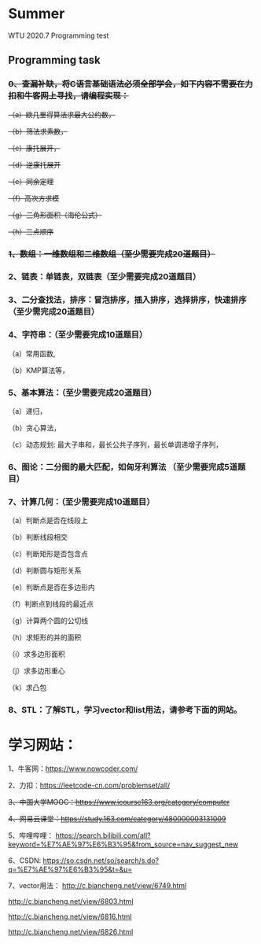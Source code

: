 # Summer
WTU 2020.7 Programming test
## Programming task
### ~~0、查漏补缺，将C语言基础语法必须全部学会，如下内容不需要在力扣和牛客网上寻找，请编程实现：~~
~~（a）欧几里得算法求最大公约数，~~

~~（b）筛法求素数，~~

~~（c）康托展开，~~

~~（d）逆康托展开~~

~~（e）同余定理~~

~~（f）高次方求模~~

~~（g）三角形面积（海伦公式）~~

~~（h）三点顺序~~

### ~~1、数组：一维数组和二维数组（至少需要完成20道题目）~~

### 2、链表：单链表，双链表（至少需要完成20道题目）

### 3、二分查找法，排序：冒泡排序，插入排序，选择排序，快速排序（至少需完成20道题目）

### 4、字符串：（至少需要完成10道题目）
（a）常用函数,

（b）KMP算法等，

### 5、基本算法：（至少需要完成20道题目）
（a）递归，

（b）贪心算法，

（c）动态规划: 最大子串和，最长公共子序列，最长单调递增子序列，

### 6、图论：二分图的最大匹配，如匈牙利算法 （至少需要完成5道题目）

### 7、计算几何：（至少需要完成10道题目）
（a）判断点是否在线段上

（b）判断线段相交

（c）判断矩形是否包含点

（d）判断圆与矩形关系

（e）判断点是否在多边形内

（f）判断点到线段的最近点

（g）计算两个圆的公切线

（h）求矩形的并的面积

（i）求多边形面积

（j）求多边形重心

（k）求凸包

### 8、STL：了解STL，学习vector和list用法，请参考下面的网站。

# 学习网站：
1、牛客网：https://www.nowcoder.com/

2、力扣：https://leetcode-cn.com/problemset/all/

~~3、中国大学MOOC：https://www.icourse163.org/category/computer~~

~~4、网易云课堂：https://study.163.com/category/480000003131009~~

5、哔哩哔哩：
https://search.bilibili.com/all?keyword=%E7%AE%97%E6%B3%95&from_source=nav_suggest_new

6、CSDN: 
https://so.csdn.net/so/search/s.do?q=%E7%AE%97%E6%B3%95&t=&u=

7、vector用法：
http://c.biancheng.net/view/6749.html

http://c.biancheng.net/view/6803.html

http://c.biancheng.net/view/6816.html

http://c.biancheng.net/view/6826.html
